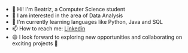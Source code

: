 - 👋 Hi! I'm Beatriz, a Computer Science student
- 👀 I am interested in the area of Data Analysis
- 🌱 I'm currently learning languages like Python, Java and SQL
- 📫 How to reach me:  [Linkedin](https://www.linkedin.com/in/beatrizwg/)
- 😄 I look forward to exploring new opportunities and collaborating on exciting projects 🚀
